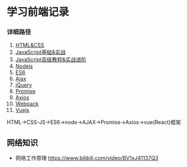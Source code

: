 # 学习前端记录

### 详细路径

1. [HTML&CSS](HTML&CSS)
2. [JavaScript基础&实战](JavaScript基础&实战)
3. [JavaScript高级教程&实战进阶](JavaScript高级教程&实战进阶)
4. [Nodejs](Nodejs)
5. [ES6](ES6)
6. [Ajax](Ajax)
7. [jQuery](jQuery)
8. [Promise](Promise)
9. [Axios](Axios)
10. [Webpack](Webpack)
11. [Vuejs](Vuejs)

HTML->CSS-JS->ES6->node->AJAX->Promise->Axios->vue(React)框架





## 网络知识

- 网络工作原理 https://www.bilibili.com/video/BV1xJ41137Q3 
